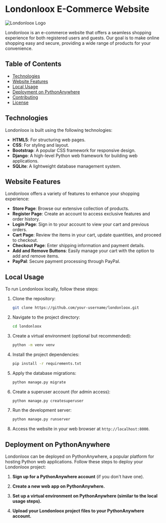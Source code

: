 # Londonloox E-Commerce Website

![Londonloox Logo](link-to-your-logo-image)

Londonloox is an e-commerce website that offers a seamless shopping experience for both registered users and guests. Our goal is to make online shopping easy and secure, providing a wide range of products for your convenience.

## Table of Contents
- [Technologies](#technologies)
- [Website Features](#website-features)
- [Local Usage](#local-usage)
- [Deployment on PythonAnywhere](#deployment-on-pythonanywhere)
- [Contributing](#contributing)
- [License](#license)

## Technologies
Londonloox is built using the following technologies:
- **HTML5**: For structuring web pages.
- **CSS**: For styling and layout.
- **Bootstrap**: A popular CSS framework for responsive design.
- **Django**: A high-level Python web framework for building web applications.
- **SQLite**: A lightweight database management system.

## Website Features
Londonloox offers a variety of features to enhance your shopping experience:
- **Store Page**: Browse our extensive collection of products.
- **Register Page**: Create an account to access exclusive features and order history.
- **Login Page**: Sign in to your account to view your cart and previous orders.
- **Cart Page**: Review the items in your cart, update quantities, and proceed to checkout.
- **Checkout Page**: Enter shipping information and payment details.
- **Add and Remove Buttons**: Easily manage your cart with the option to add and remove items.
- **PayPal**: Secure payment processing through PayPal.

## Local Usage
To run Londonloox locally, follow these steps:

1. Clone the repository:
   ```bash
   git clone https://github.com/your-username/londonloox.git
   
2. Navigate to the project directory:
   ```bash
   cd londonloox

3. Create a virtual environment (optional but recommended):
   ```bash
   python -m venv venv

4. Install the project dependencies:
   ```bash
   pip install -r requirements.txt

5. Apply the database migrations:
    ```bash
    python manage.py migrate

6. Create a superuser account (for admin access):
   ```bash
   python manage.py createsuperuser

7. Run the development server:
   ```bash
   python manage.py runserver

8. Access the website in your web browser at `http://localhost:8000`.

## Deployment on PythonAnywhere

Londonloox can be deployed on PythonAnywhere, a popular platform for hosting Python web applications. Follow these steps to deploy your Londonloox project:

1. **Sign up for a PythonAnywhere account** (if you don't have one).

2. **Create a new web app on PythonAnywhere.**
  
3. **Set up a virtual environment on PythonAnywhere (similar to the local usage steps).**

4. **Upload your Londonloox project files to your PythonAnywhere account.**
